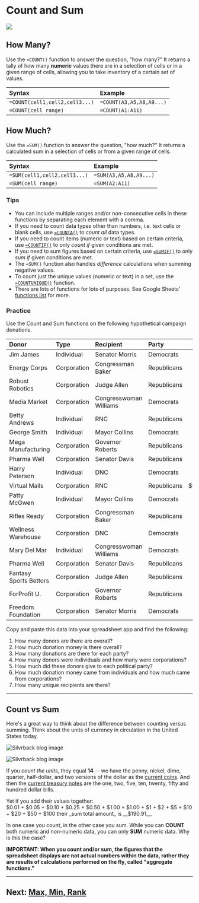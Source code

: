 # Count and Sum

![](https://i.imgur.com/wDIFflM.png)

## How Many?
Use the `=COUNT()` function to answer the question, "how many?" It returns a tally of how many __numeric__ values there are in a selection of cells or in a given range of cells, allowing you to take inventory of a certain set of values.

|Syntax|Example|
|:--|:--|
|`=COUNT(cell1,cell2,cell3...)`|`=COUNT(A3,A5,A8,A9...)`|
|`=COUNT(cell range)`|`=COUNT(A1:A11)`|

## How Much?
Use the `=SUM()` function to answer the question, "how much?" It returns a calculated sum in a selection of cells or from a given range of cells.

|Syntax|Example|
|:--|:--|
|`=SUM(cell1,cell2,cell3...)`|`=SUM(A3,A5,A8,A9...)`|
|`=SUM(cell range)`|`=SUM(A2:A11)`|

### Tips
- You can include multiple ranges and/or non-consecutive cells in these functions by separating each element with a comma.
- If you need to count data types other than numbers, i.e. text cells or blank cells, use [`=COUNTA()`](https://support.google.com/docs/answer/3093991?hl=en&authuser=0) to _count all_ data types.
- If you need to count items (numeric or text) based on certain criteria, use [`=COUNTIF()`](https://support.google.com/docs/answer/3093480?hl=en&authuser=0) to only _count if_ given conditions are met.
- If you need to sum figures based on certain criteria, use [`=SUMIF()`](https://support.google.com/docs/answer/3093583?hl=en&authuser=0) to only _sum if_ given conditions are met.
- The `=SUM()` function also handles _difference_ calculations when summing negative values.
- To count just the unique values (numeric or text) in a set, use the [`=COUNTUNIQUE()`](https://support.google.com/docs/answer/3093405?hl=en&authuser=0) function.
- There are lots of functions for lots of purposes. See Google Sheets' [functions list](https://support.google.com/docs/table/25273?hl=en&ref_topic=3105474&authuser=0) for more.

### Practice
Use the Count and Sum functions on the following hypothetical campaign donations.

|Donor|Type|Recipient|Party|Amount|
|:--|:--|:--|:--|--:|
|Jim James|Individual|Senator Morris|Democrats|$250|
|Energy Corps|Corporation|Congressman Baker|Republicans|$16,000|
|Robust Robotics|Corporation|Judge Allen|Republicans|$4,000|
|Media Market|Corporation|Congresswoman Williams|Democrats|$6,700|
|Betty Andrews|Individual|RNC|Republicans|$100|
|George Smith|Individual|Mayor Collins|Democrats|$380|
|Mega Manufacturing|Corporation|Governor Roberts|Republicans|$725|
|Pharma Well|Corporation|Senator Davis|Republicans|$5,650|
|Harry Peterson|Individual|DNC|Democrats|$100|
|Virtual Malls|Corporation|RNC|Republicans|$9,463,800|
|Patty McGwen|Individual|Mayor Collins|Democrats|$238,500|
|Rifles Ready|Corporation|Congressman Baker|Republicans|$38,000|
|Wellness Warehouse|Corporation|DNC|Democrats|$7,340|
|Mary Del Mar|Individual|Congresswoman Williams|Democrats|$8,375|
|Pharma Well|Corporation|Senator Davis|Republicans|$5,650|
|Fantasy Sports Bettors|Corporation|Judge Allen|Republicans|$5,500|
|ForProfit U.|Corporation|Governor Roberts|Republicans|$917,480|
|Freedom Foundation|Corporation|Senator Morris|Democrats|$5,280|

Copy and paste this data into your spreadsheet app and find the following:
1. How many donors are there are overall?
2. How much donation money is there overall?
3. How many donations are there for each party?
4. How many donors were individuals and how many were corporations?
5. How much did these donors give to each political party?
6. How much donation money came from individuals and how much came from corporations?
7. How many unique recipients are there?

---

## Count vs Sum
Here's a great way to think about the difference between counting versus summing. Think about the units of currency in circulation in the United States today.

![Silvrback blog image](https://silvrback.s3.amazonaws.com/uploads/ed7f5ac0-e196-4323-bb1d-c46ecfb7fc25/usd-coins_crop_large.jpg)

![Silvrback blog image](https://silvrback.s3.amazonaws.com/uploads/3d8c214c-43b6-4c2f-a035-c1da94f6be48/usd-bills_reduced_large.jpg)

If you _count the units_, they equal __14__ -- we have the penny, nickel, dime, quarter, half-dollar, and two versions of the dollar as the [current coins](https://www.usmint.gov/mint_programs/circulatingCoins/). And then the [current treasury notes](https://www.treasury.gov/resource-center/faqs/Currency/Pages/denominations.aspx) are the one, two, five, ten, twenty, fifty and hundred dollar bills.

Yet if you add their values together:  
$0.01 + $0.05 + $0.10 + $0.25 + $0.50 + $1.00 + $1.00 + $1 + $2 + $5 + $10 + $20 + $50 + $100  
their _sum total amount_ is __$190.91__.

In one case you count, in the other case you sum. While you can __COUNT__ both numeric and non-numeric data, you can only __SUM__ numeric data. Why is this the case?

__IMPORTANT: When you count and/or sum, the figures that the spreadsheet displays are not actual numbers within the data, rather they are results of calculations performed on the fly, called "aggregate functions."__

---
Next: [Max, Min, Rank](02-max-min-rank.md)
---
